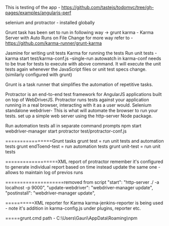 This is testing of the app - https://github.com/tastejs/todomvc/tree/gh-pages/examples/angularjs-perf


selenium and protractor - installed globally

Grunt task has been set to run in following way ->
grunt karma - Karma Server with Auto Runs on File Change
for more way refer to - https://github.com/karma-runner/grunt-karma

Jasmine for writing unit tests
Karma for running the tests
Run unit tests - karma start test/karma-conf.js –single-run
autowatch in karma-conf needs to be true for tests to execute with above command. It will execute the unit tests again 
whenever the JavaScript files or unit test specs change. (similarly configured with grunt)

Grunt is a task runner that simplifies the automation of repetitive tasks. 

Protractor is an end-to-end test framework for AngularJS applications built on top of WebDriverJS. Protractor runs tests against your application running in a real browser, interacting with it as a user would.
Selenium standalone webdriver- This is what will automate the browser to run your tests.
set up a simple web server using the http-server Node package.

Run automation tests  all in separate command prompts
 npm start
webdriver-manager start
protractor test/protractor-conf.js
 
================Grunt tasks
grunt test = run unit tests and automation tests
grunt endToend-test = run automation tests 
grunt unit-test = run unit tests

==================XML report of protractor
remember it's configured to generate individual report based on time instead update the same one
-allows to maintain log of previos runs

====================removed from script
 "start": "http-server ./ -a localhost -p 9000",
    "update-webdriver": "webdriver-manager update",
    "postinstall": "webdriver-manager update",
	
==========XML reporter for Karma
karma-jenkins-reporter is being used - note it's addition in karma-config.js under plugins, reporter etc.
  
=====grunt.cmd path - C:\Users\Gauri\AppData\Roaming\npm  
